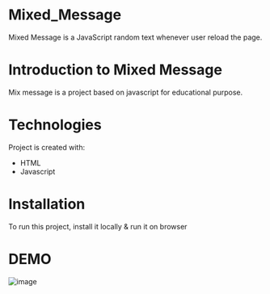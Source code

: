 # Mixed_Message
Mixed Message is a JavaScript random text whenever user reload the page.
# Introduction to Mixed Message 
Mix message is a project based on javascript for educational purpose.
# Technologies 
Project is created with:
 - HTML
 - Javascript 
# Installation 
To run this project, install it locally & run it on browser 
# DEMO
![image](https://user-images.githubusercontent.com/52574681/122037775-1eade700-cdff-11eb-948f-d9260159c10e.png)
